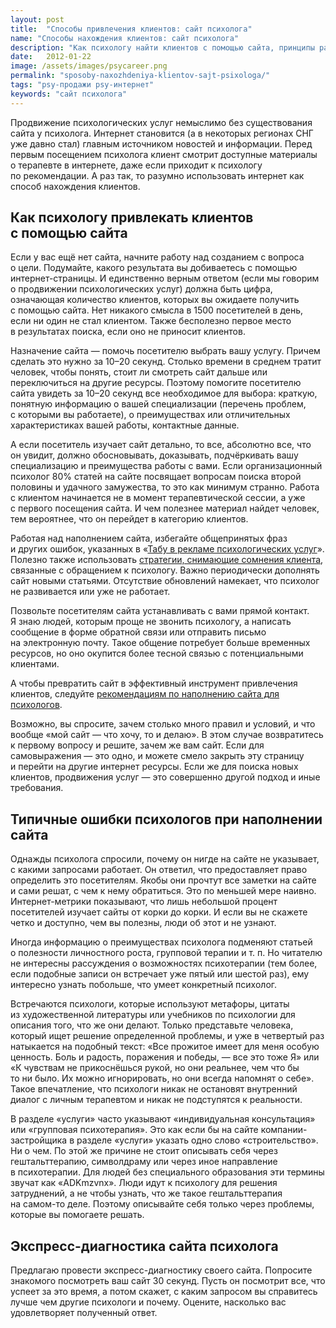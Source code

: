 ```yaml
---
layout: post
title:  "Способы привлечения клиентов: сайт психолога"
name: "Способы нахождения клиентов: сайт психолога"
description: "Как психологу найти клиентов с помощью сайта, принципы работы над его наполнением"
date:   2012-01-22			 
image: /assets/images/psycareer.png
permalink: "sposoby-naxozhdeniya-klientov-sajt-psixologa/"
tags: "psy-продажи psy-интернет"
keywords: "сайт психолога"
---
```


<p>Продвижение психологических услуг немыслимо без существования сайта у&nbsp;психолога. Интернет становится (а&nbsp;в&nbsp;некоторых регионах СНГ уже давно стал) главным источником новостей и&nbsp;информации. Перед первым посещением психолога клиент смотрит доступные материалы о&nbsp;терапевте в&nbsp;интернете, даже если приходит к&nbsp;психологу по&nbsp;рекомендации. А&nbsp;раз так, то&nbsp;разумно использовать интернет как способ нахождения клиентов.</p>
<h2>Как психологу привлекать клиентов с&nbsp;помощью сайта</h2>
<p>Если у&nbsp;вас ещё нет сайта, начните работу над созданием с&nbsp;вопроса о&nbsp;цели. Подумайте, какого результата вы&nbsp;добиваетесь с&nbsp;помощью интернет-страницы. И&nbsp;единственно верным ответом (если мы&nbsp;говорим о&nbsp;продвижении психологических услуг) должна быть цифра, означающая количество клиентов, которых вы&nbsp;ожидаете получить с&nbsp;помощью сайта. Нет никакого смысла в&nbsp;1500 посетителей в&nbsp;день, если ни&nbsp;один не&nbsp;стал клиентом. Также бесполезно первое место в&nbsp;результатах поиска, если оно не&nbsp;приносит клиентов.</p>
<p>Назначение сайта&nbsp;— помочь посетителю выбрать вашу услугу. Причем сделать это нужно за&nbsp;<nobr>10–20 секунд.</nobr> Столько времени в&nbsp;среднем тратит человек, чтобы понять, стоит&nbsp;ли смотреть сайт дальше или переключиться на&nbsp;другие ресурсы. Поэтому помогите посетителю сайта увидеть за&nbsp;<nobr>10–20</nobr> секунд все необходимое для выбора: краткую, понятную информацию о&nbsp;вашей специализации (перечень проблем, с&nbsp;которыми вы&nbsp;работаете), о&nbsp;преимуществах или отличительных характеристиках вашей работы, контактные данные.</p>
<p>А&nbsp;если посетитель изучает сайт детально, то&nbsp;все, абсолютно все, что он&nbsp;увидит, должно обосновывать, доказывать, подчёркивать вашу специализацию и&nbsp;преимущества работы с&nbsp;вами. Если организационный психолог&nbsp;80% статей на&nbsp;сайте посвящает вопросам поиска второй половины и&nbsp;удачного замужества, то&nbsp;это как минимум странно. Работа с&nbsp;клиентом начинается не&nbsp;в&nbsp;момент терапевтической сессии, а&nbsp;уже с&nbsp;первого посещения сайта. И&nbsp;чем полезнее материал найдет человек, тем вероятнее, что он&nbsp;перейдет в&nbsp;категорию клиентов.</p>
<p>Работая над наполнением сайта, избегайте общепринятых фраз и&nbsp;других ошибок, указанных в&nbsp;«<a href="/tabu-v-reklame/">Табу в&nbsp;рекламе психологических услуг</a>». Полезно также использовать <a href="/preodolenie-somnenij-klienta/">стратегии, снимающие сомнения клиента</a>, связанные с&nbsp;обращением к&nbsp;психологу. Важно периодически дополнять сайт новыми статьями. Отсутствие обновлений намекает, что психолог не&nbsp;развивается или уже не&nbsp;работает.</p>
<p>Позвольте посетителям сайта устанавливать с&nbsp;вами прямой контакт. Я&nbsp;знаю людей, которым проще не&nbsp;звонить психологу, а&nbsp;написать сообщение в&nbsp;форме обратной связи или отправить письмо на&nbsp;электронную почту. Такое общение потребует больше временных ресурсов, но&nbsp;оно окупится более тесной связью с&nbsp;потенциальными клиентами.</p>
<p>А&nbsp;чтобы превратить сайт в&nbsp;эффективный инструмент привлечения клиентов, следуйте <a href="/rekomendacii-po-napolneniyu-sajta-dlya-psixologa/">рекомендациям по&nbsp;наполнению сайта для психологов</a>.</p>
<p>Возможно, вы&nbsp;спросите, зачем столько много правил и&nbsp;условий, и&nbsp;что вообще «мой сайт&nbsp;— что хочу, то&nbsp;и&nbsp;делаю». В&nbsp;этом случае возвратитесь к&nbsp;первому вопросу и&nbsp;решите, зачем&nbsp;же вам сайт. Если для самовыражения&nbsp;— это одно, и&nbsp;можете смело закрыть эту страницу и&nbsp;перейти на&nbsp;другие интернет ресурсы. Если&nbsp;же для поиска новых клиентов, продвижения услуг&nbsp;— это совершенно другой подход и&nbsp;иные требования.</p>
<h2>Типичные ошибки психологов при наполнении сайта</h2>
<p>Однажды психолога спросили, почему он&nbsp;нигде на&nbsp;сайте не&nbsp;указывает, с&nbsp;какими запросами работает. Он&nbsp;ответил, что предоставляет право определить это посетителям. Якобы они прочтут все заметки на&nbsp;сайте и&nbsp;сами решат, с&nbsp;чем к&nbsp;нему обратиться. Это по&nbsp;меньшей мере наивно. Интернет-метрики показывают, что лишь небольшой процент посетителей изучает сайты от&nbsp;корки до&nbsp;корки. И&nbsp;если вы&nbsp;не&nbsp;скажете четко и&nbsp;доступно, чем вы&nbsp;полезны, люди об&nbsp;этот и&nbsp;не&nbsp;узнают.</p>
<p>Иногда информацию о&nbsp;преимуществах психолога подменяют статьей о&nbsp;полезности личностного роста, групповой терапии и&nbsp;т.&nbsp;п. Но&nbsp;читателю не&nbsp;интересны рассуждения о&nbsp;возможностях психотерапии (тем более, если подобные записи он&nbsp;встречает уже пятый или шестой раз), ему интересно узнать побольше, что умеет конкретный психолог.</p>
<p>Встречаются психологи, которые используют метафоры, цитаты из&nbsp;художественной литературы или учебников по&nbsp;психологии для описания того, что&nbsp;же они делают. Только представьте человека, который ищет решение определенной проблемы, и&nbsp;уже в&nbsp;четвертый раз натыкается на&nbsp;подобный текст: «Все прожитое имеет для меня особую ценность. Боль и&nbsp;радость, поражения и&nbsp;победы,&nbsp;— все это тоже&nbsp;Я» или «К&nbsp;чувствам не&nbsp;прикоснёшься рукой, но&nbsp;они реальнее, чем что&nbsp;бы то&nbsp;ни&nbsp;было. Их&nbsp;можно игнорировать, но&nbsp;они всегда напомнят о&nbsp;себе». Такое впечатление, что психологи никак не&nbsp;остановят внутренний диалог с&nbsp;личным терапевтом и&nbsp;никак не&nbsp;подступятся к&nbsp;реальности.</p>
<p>В&nbsp;разделе «услуги» часто указывают «индивидуальная консультация» или «групповая психотерапия». Это как если&nbsp;бы на&nbsp;сайте компании-застройщика в&nbsp;разделе «услуги» указать одно слово «строительство». Ни&nbsp;о&nbsp;чем. По&nbsp;этой&nbsp;же причине не&nbsp;стоит описывать себя через гештальттерапию, символдраму или через иное направление в&nbsp;психотерапии. Для людей без специального образования эти термины звучат как «ADKmzvnx». Люди идут к&nbsp;психологу для решения затруднений, а&nbsp;не&nbsp;чтобы узнать, что&nbsp;же такое гештальттерапия на&nbsp;самом-то деле. Поэтому описывайте себя только через проблемы, которые вы&nbsp;помогаете решать.</p>
<h2>Экспресс-диагностика сайта психолога</h2>
<p>Предлагаю провести экспресс-диагностику своего сайта. Попросите знакомого посмотреть ваш сайт 30&nbsp;секунд. Пусть он&nbsp;посмотрит все, что успеет за&nbsp;это время, а&nbsp;потом скажет, с&nbsp;каким запросом вы&nbsp;справитесь лучше чем другие психологи и&nbsp;почему. Оцените, насколько вас удовлетворяет полученный ответ.</p>
